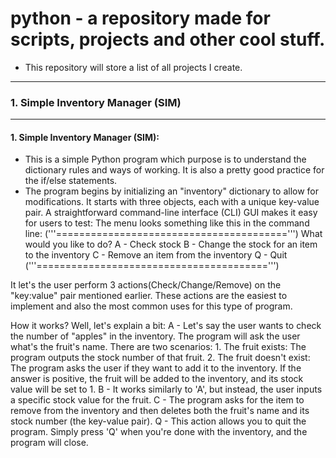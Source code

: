 # python - a repository made for scripts, projects and other cool stuff.
-  This repository will store a list of all projects I create.
--- 
### 1. Simple Inventory Manager (SIM)
---

#### 1. Simple Inventory Manager (SIM):
- This is a simple Python program which purpose is to understand the dictionary rules and ways of working. It is also a pretty good practice for the if/else statements.
- The program begins by initializing an "inventory" dictionary to allow for modifications. It starts with three objects, each with a unique key-value pair.
    A straightforward command-line interface (CLI) GUI makes it easy for users to test:
    The menu looks something like this in the command line:
('''========================================''')
What would you like to do? 
A - Check stock 
B - Change the stock for an item to the inventory 
C - Remove an item from the inventory 
Q - Quit 
('''========================================''')

It let's the user perform 3 actions(Check/Change/Remove) on the "key:value" pair mentioned earlier. These actions are the easiest to implement and also the most common uses for this type of program.

How it works? Well, let's explain a bit:
 A - Let's say the user wants to check the number of "apples" in the inventory. The program will ask the user what's the fruit's name. There are two scenarios:
    1. The fruit exists: The program outputs the stock number of that fruit.
    2. The fruit doesn't exist: The program asks the user if they want to add it to the inventory. If the answer is positive, the fruit will be added to the inventory, and its stock value will be set to 1.
 B - It works similarly to 'A', but instead, the user inputs a specific stock value for the fruit.
 C - The program asks for the item to remove from the inventory and then deletes both the fruit's name and its stock number (the key-value pair).
 Q - This action allows you to quit the program. Simply press 'Q' when you're done with the inventory, and the program will close.

